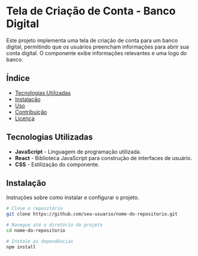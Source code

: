 # Tela de Criação de Conta - Banco Digital

Este projeto implementa uma tela de criação de conta para um banco digital, permitindo que os usuários preencham informações para abrir sua conta digital. O componente exibe informações relevantes e uma logo do banco.

## Índice

- [Tecnologias Utilizadas](#tecnologias-utilizadas)
- [Instalação](#instalação)
- [Uso](#uso)
- [Contribuição](#contribuição)
- [Licença](#licença)

## Tecnologias Utilizadas

- **JavaScript** - Linguagem de programação utilizada.
- **React** - Biblioteca JavaScript para construção de interfaces de usuário.
- **CSS** - Estilização do componente.

## Instalação

Instruções sobre como instalar e configurar o projeto.

```bash
# Clone o repositório
git clone https://github.com/seu-usuario/nome-do-repositorio.git

# Navegue até o diretório do projeto
cd nome-do-repositorio

# Instale as dependências
npm install
